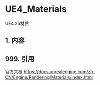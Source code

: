 # UE4_Materials
UE4.25材质

## 1. 内容

## 999. 引用
官方文档 https://docs.unrealengine.com/zh-CN/Engine/Rendering/Materials/index.html